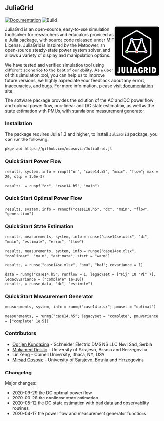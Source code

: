 ## JuliaGrid

[![Documentation][documentation-badge]][documentation] ![Build][build-badge]

<a href="https://mcosovic.github.io/JuliaGrid.jl/stable/"><img align="right" width="145" src="/docs/src/assets/logo2.png" /></a>

JuliaGrid is an open-source, easy-to-use simulation tool/solver for researchers and educators provided as a Julia package, with source code released under MIT License. JuliaGrid is inspired by the Matpower, an open-source steady-state power system solver, and allows a variety of display and manipulation options.

We have tested and verified simulation tool using different scenarios to the best of our ability. As a user of this simulation tool, you can help us to improve future versions, we highly appreciate your feedback about any errors, inaccuracies, and bugs. For more information, please visit [documentation][documentation] site.

The software package provides the solution of the AC and DC power flow and optimal power flow, non-linear and DC state estimation, as well as the state estimation with PMUs, with standalone measurement generator.


### Installation
The package requires Julia 1.3 and higher, to install `JuliaGrid` package, you can run the following:
```
pkg> add https://github.com/mcosovic/JuliaGrid.jl
```


### Quick Start Power Flow
```julia-repl
results, system, info = runpf("nr", "case14.h5", "main", "flow"; max = 20, stop = 1.0e-8)
```
```julia-repl
results, = runpf("dc", "case14.h5", "main")
```


### Quick Start Optimal Power Flow
```julia-repl
results, system, info = runopf("case118.h5", "dc", "main", "flow", "generation")
```


### Quick Start State Estimation
```julia-repl
results, measurements, system, info = runse("case14se.xlsx", "dc", "main", "estimate", "error", "flow")
```
```julia-repl
results, measurements, system, info = runse("case14se.xlsx", "nonlinear", "main", "estimate"; start = "warm")
```
```julia-repl
results, = runse("case14se.xlsx", "pmu", "bad"; covariance = 1)
```
```julia-repl
data = runmg("case14.h5"; runflow = 1, legacyset = ["Pij" 10 "Pi" 7], legacyvariance = ["complete" 1e-10])
results, = runse(data, "dc", "estimate")
```


### Quick Start Measurement Generator
```julia-repl
measurements, system, info = runmg("case14.xlsx"; pmuset = "optimal")
```
```julia-repl
measurements, = runmg("case14.h5"; legacyset = "complete", pmuvariance = ["complete" 1e-5])
```


### Contributors
 - [Ognjen Kundacina][ognjen] - Schneider Electric DMS NS LLC Novi Sad, Serbia
 - [Muhamed Delalic][muhamed] - University of Sarajevo, Bosnia and Herzegovina
 - Lin Zeng - Cornell University, Ithaca, NY, USA
 - [Mirsad Cosovic][mirsad] - University of Sarajevo, Bosnia and Herzegovina


### Changelog
Major changes:
- 2020-09-29 the DC optimal power flow
- 2020-09-28 the nonlinear state estimation
- 2020-05-12 the DC state estimation with bad data and observability routines
- 2020-04-17 the power flow and measurement generator functions


[documentation-badge]: https://github.com/mcosovic/JuliaGrid.jl/workflows/Documentation/badge.svg
[build-badge]: https://github.com/mcosovic/JuliaGrid.jl/workflows/Build/badge.svg
[documentation]: https://mcosovic.github.io/JuliaGrid.jl/stable/
[mirsad]: https://www.linkedin.com/in/mirsad-cosovic-5a4972a9/
[ognjen]: https://www.linkedin.com/in/ognjen-kundacina-machine-learning-guy/
[muhamed]: https://www.linkedin.com/in/muhameddelalic/
